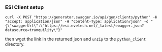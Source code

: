 ### ESI Client setup
```
curl -X POST "https://generator.swagger.io/api/gen/clients/python" -H "accept: application/json" -H "Content-Type: application/json" -d "{\"swaggerUrl\":\"https://esi.evetech.net/_latest/swagger.json?datasource=tranquility\"}"
```
then wget the link in the returned json and `unzip` to the `python_client` directory.


